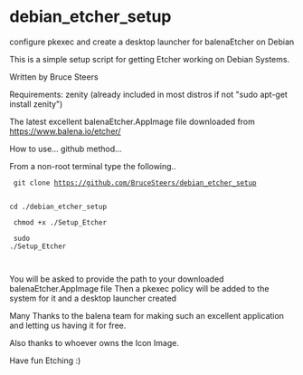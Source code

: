 # debian_etcher_setup
configure pkexec and create a desktop launcher for balenaEtcher on Debian

This is a simple setup script for getting Etcher working on Debian Systems.

Written by Bruce Steers

Requirements:
zenity (already included in most distros if not "sudo apt-get install zenity")

The latest excellent balenaEtcher.AppImage file 
downloaded from https://www.balena.io/etcher/


How to use...
github method...

From a non-root terminal type the following..
<CODE><p>
git clone https://github.com/BruceSteers/debian_etcher_setup<p>
cd ./debian_etcher_setup<p>
chmod +x ./Setup_Etcher<p>
sudo ./Setup_Etcher<p>
</CODE>

You will be asked to provide the path to your downloaded balenaEtcher.AppImage file
Then a pkexec policy will be added to the system for it and a desktop launcher created

Many Thanks to the balena team for making such an excellent application and
letting us having it for free.

Also thanks to whoever owns the Icon Image.

Have fun Etching :)

